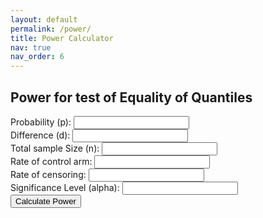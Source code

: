 ```yaml
---
layout: default
permalink: /power/
title: Power Calculator
nav: true
nav_order: 6
---
```


<h2>Power for test of Equality of Quantiles</h2>

<form id="power-form">
  <label>Probability (p): <input type="number" id="prob" step="any" required></label><br>
  <label>Difference (d): <input type="number" id="diff" step="any" required></label><br>
  <label>Total sample Size (n): <input type="number" id="sample-size" required></label><br>
  <label>Rate of control arm: <input type="number" id="rate-control" step="any" required></label><br>
  <label>Rate of censoring: <input type="number" id="rate-cens" step="any" required></label><br>
  <label>Significance Level (alpha): <input type="number" id="alpha" step="any" required></label><br>
  <button type="submit">Calculate Power</button>
</form>

<p id="result"></p>

<script>
  function normCDF(x) {
    return (1 - Math.erf(-x / Math.sqrt(2))) / 2;
  }

    function expo_pdf(x, lambda) {
    return lambda*Math.exp(-lambda*x);
  }

   function normSInv(p) {
    // Inverse CDF of standard normal
    return Math.sqrt(2) * inverseErf(2 * p - 1);
  }

  function inverseErf(x) {
    // Approximate inverse error function
    let a = 0.147;
    let ln = Math.log(1 - x * x);
    let term1 = 2 / (Math.PI * a) + ln / 2;
    let term2 = ln / a;
    return Math.sign(x) * Math.sqrt(Math.sqrt(term1 * term1 - term2) - term1);
  }

  document.getElementById("power-form").addEventListener("submit", function(e) {
    e.preventDefault();

    const prob = parseFloat(document.getElementById("prob").value);
    const n = parseFloat(document.getElementById("sample-size").value);
    const rateC = parseFloat(document.getElementById("rate-control").value);
    const diff = parseFloat(document.getElementById("diff").value);
    const rateCens = parseFloat(document.getElementById("rate-cens").value);
    const alpha = parseFloat(document.getElementById("alpha").value);

    const z_alpha = Math.abs(normSInv(1 - alpha));
    const quantC = -Math.log(1-prob)/rateC;
    const rateE = -Math.log(1-prob)/(quantC - diff);
    const quantE = quantC - diff;
    const phiC = rateC/(rateC+rateCens) * (Math.exp((rateC+rateCens)*quantC) - 1);
    const phiE = rateE/(rateE+rateCens) * (Math.exp((rateE+rateCens)*quantE) - 1);
    const sigma2 = Math.pow(1 - prob, 2) * (phiC/((1/2)*expo_pdf(quantC, rateC)) +  phiE/((1/2)*expo_pdf(quantE, rateE)) );
    const z_critical = normSInv(1 - alpha / 2);
    const power = 1-normCDF(z_critical - Math.sqrt(n)*diff/(Math.sqrt(sigma2 )) +  normCDF(-z_critical - Math.sqrt(n)*diff/(Math.sqrt(sigma2 )) ;

    document.getElementById("result").innerText = "Estimated Power: " + (power * 100).toFixed(2) + "%";
  });

  // Approximation of inverse normal CDF
  function normSInv(p) {
    const a1 = -39.696830, a2 = 220.946098, a3 = -275.928510;
    const b1 = -54.476098, b2 = 161.585836, b3 = -155.698979;
    const c1 = 0.00048204;
    let x = p - 0.5, r;

    if (Math.abs(x) < 0.42) {
      r = x * x;
      return x * (((a3 * r + a2) * r + a1) * r + 1) /
                 ((((b3 * r + b2) * r + b1) * r + 1));
    }

    r = p < 0.5 ? p : 1 - p;
    r = Math.sqrt(-Math.log(r));
    r = (((c1 * r + 2.515517) * r + 0.802853) * r + 0.010328) /
        (((1.432788 * r + 0.189269) * r + 0.001308) * r + 1);
    return p < 0.5 ? -r : r;
  }
</script>
